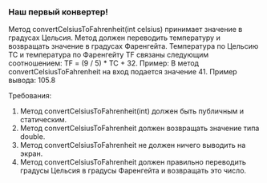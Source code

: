 
### Наш первый конвертер!

Метод convertCelsiusToFahrenheit(int celsius) принимает значение в градусах Цельсия. Метод должен переводить
температуру и возвращать значение в градусах Фаренгейта.
Температура по Цельсию TC и температура по Фаренгейту TF связаны следующим соотношением:
TF = (9 / 5) * TC + 32.
Пример:
В метод convertCelsiusToFahrenheit на вход подается значение 41.
Пример вывода:
105.8


Требования:
1.	Метод convertCelsiusToFahrenheit(int) должен быть публичным и статическим.
2.	Метод convertCelsiusToFahrenheit должен возвращать значение типа double.
3.	Метод convertCelsiusToFahrenheit не должен ничего выводить на экран.
4.	Метод convertCelsiusToFahrenheit должен правильно переводить градусы Цельсия в градусы Фаренгейта и возвращать это число.


